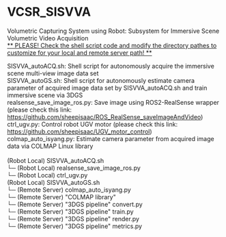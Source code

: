 # VCSR_SISVVA 
Volumetric Capturing System using Robot: Subsystem for Immersive Scene Volumetric Video Acquisition <br/>
<U> ** PLEASE! Check the shell script code and modify the directory pathes to customize for your local and remote server path! ** </U> <br/>

SISVVA_autoACQ.sh:             Shell script for autonomously acquire the immersive scene multi-view image data set <br/>
SISVVA_autoGS.sh:              Shell script for autonomously estimate camera parameter of acquired image data set by SISVVA_autoACQ.sh and train immersive scene via 3DGS <br/>
realsense_save_image_ros.py:   Save image using ROS2-RealSense wrapper (please check this link: https://github.com/sheepisaac/ROS_RealSense_saveImageAndVideo) <br/>
ctrl_ugv.py:                   Control robot UGV motor (please check this link: https://github.com/sheepisaac/UGV_motor_control) <br/>
colmap_auto_isyang.py:         Estimate camera parameter from acquired image data via COLMAP Linux library <br/>
 <br/>
(Robot Local) SISVVA_autoACQ.sh <br/>
  └─ (Robot Local) realsense_save_image_ros.py <br/>
  └─ (Robot Local) ctrl_ugv.py <br/>
(Robot Local) SISVVA_autoGS.sh <br/>
  └─ (Remote Server) colmap_auto_isyang.py <br/>
      └─ (Remote Server) "COLMAP library"  <br/>
  └─ (Remote Server) "3DGS pipeline" convert.py <br/>
  └─ (Remote Server) "3DGS pipeline" train.py <br/>
  └─ (Remote Server) "3DGS pipeline" render.py <br/>
  └─ (Remote Server) "3DGS pipeline" metrics.py <br/>
